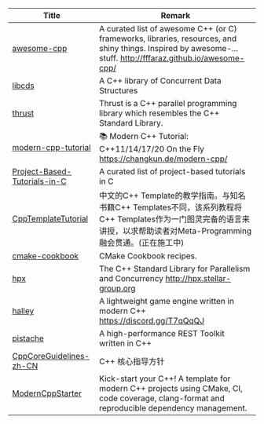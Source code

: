 | Title                             | Remark |
| --------- | ------ |
|[awesome-cpp](https://github.com/fffaraz/awesome-cpp)|A curated list of awesome C++ (or C) frameworks, libraries, resources, and shiny things. Inspired by awesome-... stuff. http://fffaraz.github.io/awesome-cpp/|
|[libcds](https://github.com/khizmax/libcds)|A C++ library of Concurrent Data Structures|
|[thrust](https://github.com/thrust/thrust)|Thrust is a C++ parallel programming library which resembles the C++ Standard Library.|
|[modern-cpp-tutorial](https://github.com/changkun/modern-cpp-tutorial)|📚 Modern C++ Tutorial: C++11/14/17/20 On the Fly https://changkun.de/modern-cpp/|
|[Project-Based-Tutorials-in-C](https://github.com/rby90/Project-Based-Tutorials-in-C)|A curated list of project-based tutorials in C|
|[CppTemplateTutorial](https://github.com/wuye9036/CppTemplateTutorial)|中文的C++ Template的教学指南。与知名书籍C++ Templates不同，该系列教程将C++ Templates作为一门图灵完备的语言来讲授，以求帮助读者对Meta-Programming融会贯通。(正在施工中)|
|[cmake-cookbook](https://github.com/dev-cafe/cmake-cookbook)|CMake Cookbook recipes.|
|[hpx](https://github.com/STEllAR-GROUP/hpx)|The C++ Standard Library for Parallelism and Concurrency http://hpx.stellar-group.org|
|[halley](https://github.com/amzeratul/halley)|A lightweight game engine written in modern C++ https://discord.gg/T7qQqQJ|
|[pistache](https://github.com/oktal/pistache)|A high-performance REST Toolkit written in C++|
|[CppCoreGuidelines-zh-CN](https://github.com/lynnboy/CppCoreGuidelines-zh-CN/blob/master/CppCoreGuidelines-zh-CN.md)|C++ 核心指导方针|
|[ModernCppStarter](https://github.com/TheLartians/ModernCppStarter)|Kick-start your C++! A template for modern C++ projects using CMake, CI, code coverage, clang-format and reproducible dependency management.|